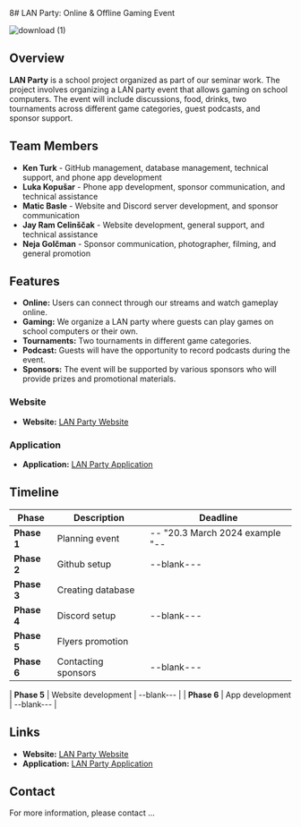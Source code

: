 8# LAN Party: Online & Offline Gaming Event

![download (1)](https://github.com/user-attachments/assets/aad8adfc-d4c5-4bd8-8a9e-fd85248b4b95)

## Overview

**LAN Party** is a school project organized as part of our seminar work. The project involves organizing a LAN party event that allows gaming on school computers. The event will include discussions, food, drinks, two tournaments across different game categories, guest podcasts, and sponsor support.

## Team Members

- **Ken Turk** - GitHub management, database management, technical support, and phone app development
- **Luka Kopušar** - Phone app development, sponsor communication, and technical assistance
- **Matic Basle** - Website and Discord server development, and sponsor communication
- **Jay Ram Celinščak** - Website development, general support, and technical assistance
- **Neja Golčman** - Sponsor communication, photographer, filming, and general promotion

## Features

- **Online:** Users can connect through our streams and watch gameplay online.
- **Gaming:** We organize a LAN party where guests can play games on school computers or their own.
- **Tournaments:** Two tournaments in different game categories.
- **Podcast:** Guests will have the opportunity to record podcasts during the event.
- **Sponsors:** The event will be supported by various sponsors who will provide prizes and promotional materials.

### Website

- **Website:** [LAN Party Website](https://yourwebsite.com)

### Application

- **Application:** [LAN Party Application](https://yourapplication.com)

## Timeline

| Phase           | Description                          | Deadline          |
|-----------------|--------------------------------------|-------------------|
| **Phase 1**     | Planning event                       | -- "20.3 March 2024 example "-- |
| **Phase 2**     | Github setup     | --blank--- |
| **Phase 3**     | Creating database
| **Phase 4**     | Discord setup   | --blank--- |
| **Phase 5**     | Flyers promotion
| **Phase 6**     | Contacting sponsors                  | --blank--- |

| **Phase 5**     | Website development                             | --blank--- |
| **Phase 6**     | App development                   | --blank--- |

## Links

- **Website:** [LAN Party Website](https://yourwebsite.com)
- **Application:** [LAN Party Application](https://yourapplication.com)

## Contact

For more information, please contact ...

